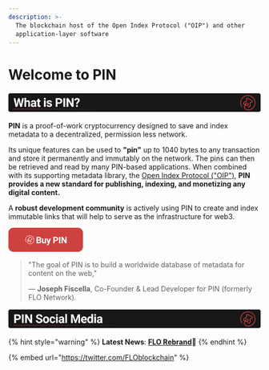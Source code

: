 ```yaml
---
description: >-
  The blockchain host of the Open Index Protocol ("OIP") and other
  application-layer software
---
```


# Welcome to PIN

![](.gitbook/assets/bannerpin.png)

**PIN** is a proof-of-work cryptocurrency designed to save and index metadata to a decentralized, permission less network. 

Its unique features can be used to **"pin"** up to 1040 bytes to any transaction and store it permanently and immutably on the network. The pins can then be retrieved and read by many PIN-based applications. When combined with its supporting metadata library, the [Open Index Protocol \("OIP"\)](https://www.openindexprotocol.com/), **PIN provides a new standard for publishing, indexing, and monetizing any digital content.** 

A **robust development community** is actively using PIN to create and index immutable links that will help to serve as the infrastructure for web3.

![](.gitbook/assets/buybutton.png)

> "The goal of PIN is to build a worldwide database of metadata for content on the web," 
>
> — **Joseph Fiscella**, Co-Founder & Lead Developer for PIN \(formerly FLO Network\).



[![](.gitbook/assets/bannersocial.png)](https://www.publicindex.network/for-users/exchanges)


{% hint style="warning" %}
**Latest News**: [**FLO Rebrand**](https://medium.com/@JosephFiscella/d3b679b8f6ab)📌
{% endhint %}

{% embed url="https://twitter.com/FLOblockchain" %}



